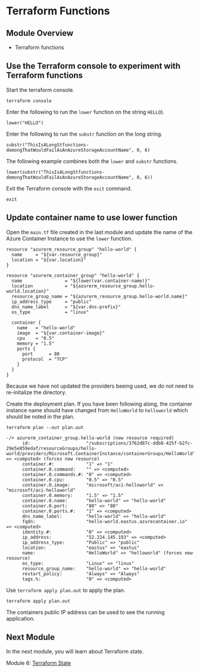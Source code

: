 # Terraform Functions

## Module Overview

- Terraform functions

## Use the Terraform console to experiment with Terraform functions

Start the terraform console.

```
terraform console
```

Enter the following to run the `lower` function on the string `HELLO`).

```
lower("HELLO")
```

Enter the following to run the `substr` function on the long string.

```
substr("ThisIsALongStfunctions-demongThatWouldFailAsAnAzureStorageAccountName", 0, 6)
```

The following example combines both the `lower` and `substr` functions.

```
lower(substr("ThisIsALongStfunctions-demongThatWouldFailAsAnAzureStorageAccountName", 0, 6))
```

Exit the Terraform console with the `exit` command.

```
exit
```

## Update container name to use lower function

Open the `main.tf` file created in the last module and update the name of the Azure Container Instance to use the `lower` function.

```
resource "azurerm_resource_group" "hello-world" {
  name     = "${var.resource_group}"
  location = "${var.location}"
}

resource "azurerm_container_group" "hello-world" {
  name                = "${lower(var.container-name)}"
  location            = "${azurerm_resource_group.hello-world.location}"
  resource_group_name = "${azurerm_resource_group.hello-world.name}"
  ip_address_type     = "public"
  dns_name_label      = "${var.dns-prefix}"
  os_type             = "linux"

  container {
    name   = "hello-world"
    image  = "${var.container-image}"
    cpu    = "0.5"
    memory = "1.5"
    ports {
      port      = 80
      protocol  = "TCP"
    }
  }
}
```

Because we have not updated the providers beeing used, we do not need to re-initalize the directory.

Create the deployment plan. If you have been following along, the container instance name should have changed from `HelloWorld` to `helloworld` which should be noted in the plan.

```
terraform plan --out plan.out
```

```
-/+ azurerm_container_group.hello-world (new resource required)
      id:                     "/subscriptions/3762d87c-ddb8-425f-b2fc-29e5e859edaf/resourceGroups/hello-world/providers/Microsoft.ContainerInstance/containerGroups/HelloWorld" => <computed> (forces new resource)
      container.#:            "1" => "1"
      container.0.command:    "" => <computed>
      container.0.commands.#: "0" => <computed>
      container.0.cpu:        "0.5" => "0.5"
      container.0.image:      "microsoft/aci-helloworld" => "microsoft/aci-helloworld"
      container.0.memory:     "1.5" => "1.5"
      container.0.name:       "hello-world" => "hello-world"
      container.0.port:       "80" => "80"
      container.0.ports.#:    "1" => <computed>
      dns_name_label:         "hello-world" => "hello-world"
      fqdn:                   "hello-world.eastus.azurecontainer.io" => <computed>
      identity.#:             "0" => <computed>
      ip_address:             "52.224.145.193" => <computed>
      ip_address_type:        "Public" => "public"
      location:               "eastus" => "eastus"
      name:                   "HelloWorld" => "helloworld" (forces new resource)
      os_type:                "Linux" => "linux"
      resource_group_name:    "hello-world" => "hello-world"
      restart_policy:         "Always" => "Always"
      tags.%:                 "0" => <computed>
```

Use `terraform apply plan.out` to apply the plan.

```
terraform apply plan.out
```

The containers public IP address can be used to see the running application.

## Next Module

In the next module, you will learn about Terraform state.

Module 6: [Terraform State](../6-terraform-state)
